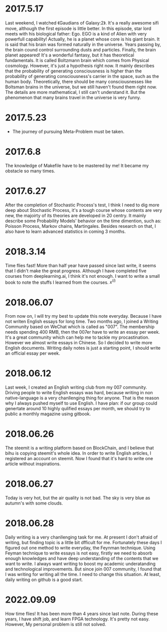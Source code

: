 # 2017.5.17 #

Last weekend, I watched 《Gaudians of Galaxy:2》. It's a really awesome sifi move, although the first episode is little better. In this episode, star lord meets with his biological father: Ego. EGO is a kind of Alien with very powerfull capability! Actually, he is a planet whose core is his giant brain. It is said that his brain was formed naturally in the universe. Years passing by, the brain cound control surrounding dusts and particles. Finally, the brain planet appeared! It's a wonderful fantasy, but it has theoretical fundamentals. It is called Boltzmann brain which comes from Physical cosmology. However, it's just a hypothesis right now. It mainly describes that the probability of generating consciousness is higher than the probability of generating consciousness's carrier in the space, such as the human body. Theoretically, there should be many consciousnesses like Boltsman brains in the universe, but we still haven't found them right now. The details are more mathematical, I still can't understand it. But the phenomenon that many brains travel in the universe is very funny.

# 2017.5.23 #

- The journey of pursuing Meta-Problem must be taken.

# 2017.6.8 #

The knowledge of Makefile have to be mastered by me! It became my obstacle so many times.

# 2017.6.27 #

After the completion of Stochastic Process's test, I think I need to dig more deep about Stochastic Process, it's a tough course whose contents are very new, the majoirty of its theories are developed in 20 centry. It mainly describe some Probability Models' behavior on the time dimention, such as: Poisson Process, Markov chains, Martingales. Besides research on that, I also have to learn advanced statistics in coming 3 months.

# 2018.3.14 #

Time flies fast! More than half year have passed since last write, it seems that I didn't make the great progress. Although I have completed five courses from deeplearning.ai, I think it's not enough. I want to write a small book to note the stuffs I learned from the courses.  $x^{(i)}$

# 2018.06.07 #

From now on, I will try my best to update this note everyday. Because I have not writen English essays for long time. Two months ago, I joined a Writing Community based on WeChat which is called as "007". The membership needs spending 400 RMB, then the 007er have to write an essay per week. It's a great community which can help me to tackle my procastination. However we almost write essays in Chinese. So I decided to write more English documents. Writing daily notes is just a starting point, I should write an official essay per week. 

# 2018.06.12

Last week, I created an English writing club from my 007 community. Driving people to write English essays was hard, because writing in non native-language is a very chanllenging thing for anyone. That is the reason why I always pushed myself to use English. I have plan: if our group could genertate around 10 highly qulified essays per month, we should try to public a monthly magazine using gitbook.

# 2018.06.26

The steemit is a writing platform based on BlockChain, and I believe that bihu is copying steemit's whole idea. In order to write English articles, I registered an account on steemit. Now I found that it's hard to write one article without inspirations.

# 2018.06.27

Today is very hot, but the air quality is not bad. The sky is very blue as autumn's with some clouds. 

# 2018.06.28

Daily writing is a very chanllenging task for me. At present I don't afraid of writing, but finding topic is a little bit dfficult for me. Fortunately these days I figured out one method to write everyday, the Feynman technique. Using Feyman technique to write essays is not easy, firstly we need to absorb enough knowledges and have deep understanding of the contents that we want to write. I always want writing to boost my academic underatanding and technological improvements. But since join 007 community, I found that I was writing for writing all the time. I need to change this situation. At least, daily writing on github is a good start.

# 2022.09.09

How time flies! It has been more than 4 years since last note. During these years, I have shift job, and learn FPGA technology. It's pretty not easy. However, My personal problem is still not solved.
